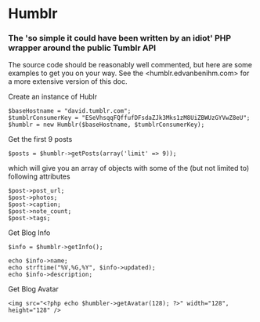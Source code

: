 # Humblr
### The 'so simple it could have been written by an idiot' PHP wrapper around the public Tumblr API

The source code should be reasonably well commented, but here are some examples to get you on your way.
See the <humblr.edvanbenihm.com> for a more extensive version of this doc.

Create an instance of Hublr

    $baseHostname = "david.tumblr.com";
    $tumblrConsumerKey = "ESeVhsqqFQffufDFsdaZJk3Mks1zM8UiZBWUzGYVwZ8eU";
    $humblr = new Humblr($baseHostname, $tumblrConsumerKey);

Get the first 9 posts

    $posts = $humblr->getPosts(array('limit' => 9));

which will give you an array of objects with some of the (but not limited to) following attributes

    $post->post_url;
    $post->photos;
    $post->caption;
    $post->note_count;
    $post->tags;

Get Blog Info

    $info = $humblr->getInfo();

    echo $info->name;
    echo strftime("%V,%G,%Y", $info->updated);
    echo $info->description;

Get Blog Avatar

    <img src="<?php echo $humbler->getAvatar(128); ?>" width="128", height="128" />

